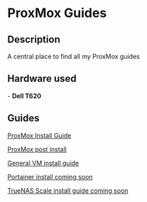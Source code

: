 <h1>ProxMox Guides</h1>

<h2>Description</h2>
A central place to find all my ProxMox guides
<br />


<h2>Hardware used</h2>
- <b>Dell T620</b>


<h2>Guides</h2>

[ProxMox Install Guide](https://github.com/joshkoo1988/ProxMox)

[ProxMox post install](https://github.com/joshkoo1988/ProxMox-postinstall)

[General VM install guide]()

[Portainer install coming soon](https://github.com/joshkoo1988/Portainer-install)

[TrueNAS Scale install guide coming soon](https://github.com/joshkoo1988/trueNAS-scale)


